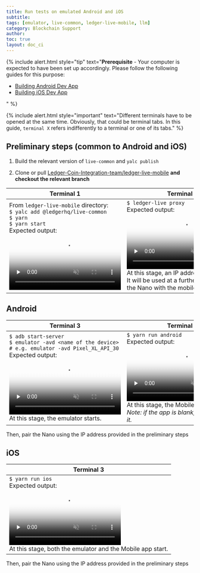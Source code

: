 ```yaml
---
title: Run tests on emulated Android and iOS
subtitle:
tags: [emulator, live-common, ledger-live-mobile, llm]
category: Blockchain Support
author:
toc: true
layout: doc_ci
---
```


<!-- 2021-03-30 based on 2548924630 in Confluence -->

<!--  -->
{% include alert.html style="tip" text="<b>Prerequisite</b> - Your computer is expected to have been set up accordingly. Please follow the following guides for this purpose:
<ul>
<li><a href='../build-android-devapp/' class='alert-link'>Building Android Dev App</a></li>
<li><a href='../build-ios-devapp/' class='alert-link'>Building iOS Dev App</a></li></ul>" %}
<!--  -->

<!--  -->
{% include alert.html style="important" text="Different terminals have to be opened at the same time. Obviously, that could be terminal tabs. In this guide, <code>terminal X</code> refers indifferently to a terminal or one of its tabs." %}
<!--  -->


## Preliminary steps (common to Android and iOS)

1.  Build the relevant version of `live-common` and `yalc publish`

2.  Clone or pull [Ledger-Coin-Integration-team/ledger-live-mobile](https://github.com/Ledger-Coin-Integration-team/ledger-live-mobile) **and checkout the relevant branch**


| **Terminal 1** | **Terminal 2** |
| -------------- | -------------- |
| From `ledger-live-mobile` directory:<br>`$ yalc add @ledgerhq/live-common` <br> `$ yarn` <br> `$ yarn start` <br> Expected output: <br> <video controls muted preload='none' poster='../images/test-emulated-mobile/terminal1-poster.png'><source src="../images/test-emulated-mobile/Terminal1.mp4" type='video/mp4'></video>  | `$ ledger-live proxy` <br>  Expected output: <br> <video controls muted preload='none' poster='../images/test-emulated-mobile/terminal2-poster.png'><source src="../images/test-emulated-mobile/Terminal2.mp4" type="video/mp4"></video> <br> At this stage, an IP address is provided.<br> It will be used at a further stage to pair the Nano with the mobile app.|


## Android

| **Terminal 3** | **Terminal 4** |
| -------------- | -------------- |
| `$ adb start-server` <br> `$ emulator -avd <name of the device>` <br> `# e.g. emulator -avd Pixel_XL_API_30` <br> Expected output: <br>  <video controls muted preload='none' poster='../images/test-emulated-mobile/terminal3-poster.png'><source src="../images/test-emulated-mobile/Terminal3.mp4" type="video/mp4"></video>  <br> At this stage, the emulator starts. | `$ yarn run android` <br>  Expected output: <br>  <video controls muted preload='none' poster='../images/test-emulated-mobile/terminal4-poster.png'><source src="../images/test-emulated-mobile/Terminal4.mp4" type="video/mp4"></video>  <br> At this stage, the Mobile app starts. <br> _Note: if the app is blank, just relaunch it._|

Then, pair the Nano using the IP address provided in the preliminary steps


## iOS

| **Terminal 3** |
| -------------- |
| `$ yarn run ios` <br> Expected output: <br>  <video controls muted  preload='none' poster='../images/test-emulated-mobile/terminal3-IOS-poster.png'><source src="../images/test-emulated-mobile/Terminal3-IOS.mp4" type='video/mp4'></video>  <br> At this stage, both the emulator and the Mobile app start.|

Then, pair the Nano using the IP address provided in the preliminary steps

